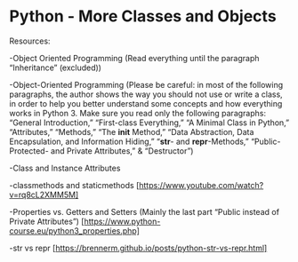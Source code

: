 # Python - More Classes and Objects

Resources:

-Object Oriented Programming (Read everything until the paragraph “Inheritance” (excluded))

-Object-Oriented Programming (Please be careful: in most of the following paragraphs, the author shows the way you should not use or write a class, in order to help you better understand some concepts and how everything works in Python 3. Make sure you read only the following paragraphs: “General Introduction,” “First-class Everything,” “A Minimal Class in Python,” “Attributes,” “Methods,” “The __init__ Method,” “Data Abstraction, Data Encapsulation, and Information Hiding,” “__str__- and __repr__-Methods,” “Public- Protected- and Private Attributes,” & “Destructor”)

-Class and Instance Attributes

-classmethods and staticmethods [https://www.youtube.com/watch?v=rq8cL2XMM5M]

-Properties vs. Getters and Setters (Mainly the last part “Public instead of Private Attributes”) [https://www.python-course.eu/python3_properties.php]

-str vs repr [https://brennerm.github.io/posts/python-str-vs-repr.html]
